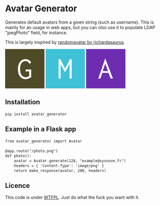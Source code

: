 # Avatar Generator

Generates default avatars from a given string (such as username). This is mainly for an usage in web apps, but you can olso use it to populate LDAP "jpegPhoto" field, for instance.

This is largely inspired by [randomavatar by richardasaurus](https://github.com/richardasaurus/randomavatar).

![](examples/photo1.png "")
![](examples/photo2.png "")
![](examples/photo3.png "")

## Installation

    pip install avatar_generator

## Example in a Flask app

    from avatar_generator import Avatar

    @app.route("/photo.png")
    def photo():
        avatar = Avatar.generate(128, "example@sysnove.fr")
        headers = { 'Content-Type': 'image/png' }
        return make_response(avatar, 200, headers)

## Licence

This code is under [WTFPL](https://en.wikipedia.org/wiki/WTFPL). Just do what the fuck you want with it.
